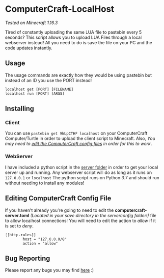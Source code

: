 # ComputerCraft-LocalHost
*Tested on Minecraft 1.16.3*

Tired of constantly uploading the same LUA file to pastebin every 5 seconds? This script allows you to upload LUA Files through a local webserver instead! All you need to do is save the file on your PC and the code updates instantly.

## Usage
The usage commands are exactly how they would be using pastebin but instead of an ID you use the PORT instead!
```
localhost get [PORT] [FILENAME]
localhost run [PORT] [ARGS]
```


## Installing
### Client
You can use ```pastebin get 9hLpCTHF localhost``` on your ComputerCraft Computer/Turtle in order to upload the client script to Minecraft.
Also, *You may need to [edit the ComputerCraft config files](#editing-computercraft-config-file) in order for this to work*.

### WebServer
I have included a python script in the [server folder](server/) in order to get your local server up and running. Any webserver script will do as long as it runs on `127.0.0.1` or `localhost` The python script runs on Python 3.7 and should run without needing to install any modules!


## Editing ComputerCraft Config File
If you haven't already you're going to need to edit the **computercraft-server.toml** *(Located in your save directory in the serverconfig folder!)* file to allow localhost connections! You will need to edit the action to *allow* if it is set to *deny*.
```
[[http.rules]]
		host = "127.0.0.0/8"
		action = "allow"
```

## Bug Reporting
Please report any bugs you may find [here](https://github.com/Breezy121/ComputerCraft-LocalHost/issues) :)
